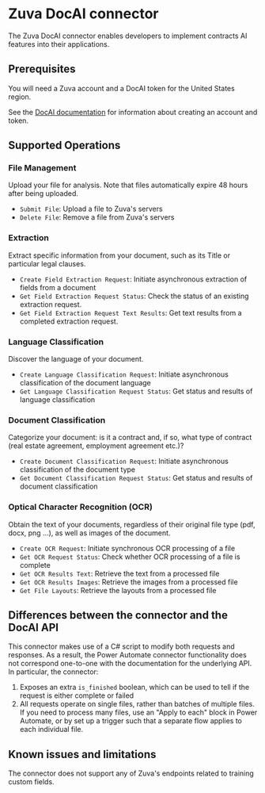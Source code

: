 # Zuva DocAI connector

The Zuva DocAI connector enables developers to implement contracts AI features into their applications.

## Prerequisites

You will need a Zuva account and a DocAI token for the United States region.

See the [DocAI documentation](https://zuva.ai/documentation/) for information about creating an account and token.

## Supported Operations

### File Management

Upload your file for analysis. Note that files automatically expire 48 hours after being uploaded.

- `Submit File`: Upload a file to Zuva's servers
- `Delete File`: Remove a file from Zuva's servers

### Extraction

Extract specific information from your document, such as its Title or particular legal clauses.

- `Create Field Extraction Request`: Initiate asynchronous extraction of fields from a document
- `Get Field Extraction Request Status`: Check the status of an existing extraction request.
- `Get Field Extraction Request Text Results`: Get text results from a completed extraction request.

### Language Classification

Discover the language of your document.

- `Create Language Classification Request`: Initiate asynchronous classification of the document language
- `Get Language Classification Request Status`: Get status and results of language classification

### Document Classification

Categorize your document: is it a contract and, if so, what type of contract (real estate agreement, employment agreement etc.)?

- `Create Document Classification Request`: Initiate asynchronous classification of the document type
- `Get Document Classification Request Status`: Get status and results of document classification

### Optical Character Recognition (OCR)

Obtain the text of your documents, regardless of their original file type (pdf, docx, png ...), as well
as images of the document.

- `Create OCR Request`: Initiate synchronous OCR processing of a file
- `Get OCR Request Status`: Check whether OCR processing of a file is complete
- `Get OCR Results Text`: Retrieve the text from a processed file
- `Get OCR Results Images`: Retrieve the images from a processed file
- `Get File Layouts`: Retrieve the layouts from a processed file

## Differences between the connector and the DocAI API

This connector makes use of a C# script to modify both requests and responses. As a result, the
Power Automate connector functionality does not correspond one-to-one with the documentation for
the underlying API. In particular, the connector:
1. Exposes an extra `is_finished` boolean, which can be used to tell if the request is either complete or failed
2. All requests operate on single files, rather than batches of multiple files. If you need to process many files,
use an "Apply to each" block in Power Automate, or by set up a trigger such that a separate flow applies to each individual file.

## Known issues and limitations

The connector does not support any of Zuva's endpoints related to training custom fields.